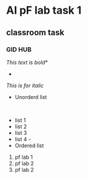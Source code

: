 # AI pF lab task 1
## classroom task
### GID HUB

*This text is bold**

* <br/>
 _This is for italic_
- Unorderd list
<br/>

- list 1
- list 2
- list 3
- list 4
-<br/>
- Ordered list
  
1. pf lab 1
2. pf lab 2
3. pf lab 2





